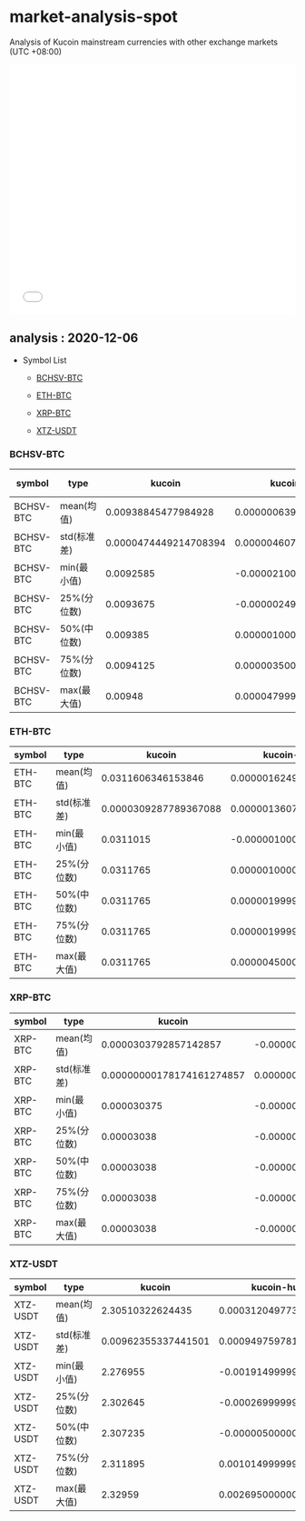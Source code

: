 # market-analysis-spot

Analysis of Kucoin mainstream currencies with other exchange markets (UTC +08:00)

<iframe width="100%" height="440" src="./data.html" frameborder="no" border="0" scrolling="no"></iframe>

## analysis : 2020-12-06
* Symbol List

  * [BCHSV-BTC](#bchsv-btc)

  * [ETH-BTC](#eth-btc)

  * [XRP-BTC](#xrp-btc)

  * [XTZ-USDT](#xtz-usdt)


### BCHSV-BTC

symbol | type | kucoin | kucoin-huobi | kucoin-okex | kucoin-binance
---|---|---|---|--- |---
BCHSV-BTC | mean(均值) | 0.00938845477984928 | 0.000000639825466084986 | 0.00000184847282824277 | 
BCHSV-BTC | std(标准差) | 0.0000474449214708394 | 0.00000460776869541847 | 0.00000422892142710911 | 
BCHSV-BTC | min(最小值) | 0.0092585 | -0.0000210000000000002 | -0.0000159999999999987 | 
BCHSV-BTC | 25%(分位数) | 0.0093675 | -0.00000249999999999903 | -0.000000999999999999266 | 
BCHSV-BTC | 50%(中位数) | 0.009385 | 0.000001000000000001 | 0.00000200000000000027 | 
BCHSV-BTC | 75%(分位数) | 0.0094125 | 0.00000350000000000003 | 0.0000044999999999993 | 
BCHSV-BTC | max(最大值) | 0.00948 | 0.0000479999999999994 | 0.0000465000000000014 | 


### ETH-BTC

symbol | type | kucoin | kucoin-huobi | kucoin-okex | kucoin-binance
---|---|---|---|--- |---
ETH-BTC | mean(均值) | 0.0311606346153846 | 0.00000162499999999929 | -0.0000074423076923062 | 0.00000236538461538398
ETH-BTC | std(标准差) | 0.0000309287789367088 | 0.00000136077760353196 | 0.00000206191859577983 | 0.00000284245714026914
ETH-BTC | min(最小值) | 0.0311015 | -0.000001000000000001 | -0.00000849999999999809 | -0.00000199999999999853
ETH-BTC | 25%(分位数) | 0.0311765 | 0.000001000000000001 | -0.00000849999999999809 | 0.00000199999999999853
ETH-BTC | 50%(中位数) | 0.0311765 | 0.00000199999999999853 | -0.00000849999999999809 | 0.00000199999999999853
ETH-BTC | 75%(分位数) | 0.0311765 | 0.00000199999999999853 | -0.00000849999999999809 | 0.00000199999999999853
ETH-BTC | max(最大值) | 0.0311765 | 0.00000450000000000103 | -0.00000350000000000003 | 0.00000700000000000006


### XRP-BTC

symbol | type | kucoin | kucoin-huobi | kucoin-okex | kucoin-binance
---|---|---|---|--- |---
XRP-BTC | mean(均值) | 0.0000303792857142857 | -0.00000000960714285714456 | -0.0000000107142857142869 | -0.00000000660714285714621
XRP-BTC | std(标准差) | 0.00000000178174161274857 | 0.00000000266443358881381 | 0.00000000178174161274857 | 0.00000000361416232509772
XRP-BTC | min(最小值) | 0.000030375 | -0.000000014999999999999 | -0.000000014999999999999 | -0.000000014999999999999
XRP-BTC | 25%(分位数) | 0.00003038 | -0.0000000100000000000016 | -0.0000000100000000000016 | -0.00000000500000000000419
XRP-BTC | 50%(中位数) | 0.00003038 | -0.00000000900000000000279 | -0.0000000100000000000016 | -0.00000000500000000000419
XRP-BTC | 75%(分位数) | 0.00003038 | -0.0000000085000000000017 | -0.0000000100000000000016 | -0.00000000500000000000419
XRP-BTC | max(最大值) | 0.00003038 | -0.00000000500000000000419 | -0.0000000100000000000016 | -0.00000000500000000000419


### XTZ-USDT

symbol | type | kucoin | kucoin-huobi | kucoin-okex | kucoin-binance
---|---|---|---|--- |---
XTZ-USDT | mean(均值) | 2.30510322624435 | 0.00031204977375563 | 0.000138520361990956 | 0.000414447963800889
XTZ-USDT | std(标准差) | 0.00962355337441501 | 0.000949759781920546 | 0.00144870491445269 | 0.000768985523163558
XTZ-USDT | min(最小值) | 2.276955 | -0.00191499999999989 | -0.00320000000000009 | -0.00154999999999994
XTZ-USDT | 25%(分位数) | 2.302645 | -0.000269999999999992 | -0.000864999999999672 | -0.0000949999999999562
XTZ-USDT | 50%(中位数) | 2.307235 | -0.0000050000000002548 | 0.000189999999999912 | 0.000319999999999876
XTZ-USDT | 75%(分位数) | 2.311895 | 0.00101499999999977 | 0.00103999999999971 | 0.000894999999999868
XTZ-USDT | max(最大值) | 2.32959 | 0.00269500000000011 | 0.00385999999999997 | 0.00225999999999971

